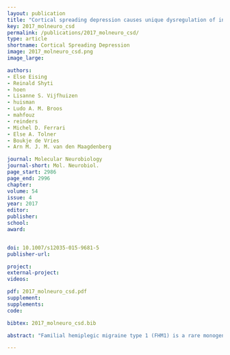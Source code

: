 ```yaml
---
layout: publication
title: "Cortical spreading depression causes unique dysregulation of inflammatory pathways in a transgenic mouse model of migraine"
key: 2017_molneuro_csd
permalink: /publications/2017_molneuro_csd/
type: article
shortname: Cortical Spreading Depression
image: 2017_molneuro_csd.png
image_large:

authors:
- Else Eising
- Reinald Shyti
- hoen
- Lisanne S. Vijfhuizen
- huisman
- Ludo A. M. Broos
- mahfouz
- reinders
- Michel D. Ferrari
- Else A. Tolner
- Boukje de Vries
- Arn M. J. M. van den Maagdenberg

journal: Molecular Neurobiology
journal-short: Mol. Neurobiol.
page_start: 2986
page_end: 2996
chapter:
volume: 54
issue: 4
year: 2017
editor:
publisher:
school:
award:


doi: 10.1007/s12035-015-9681-5
publisher-url:

project:
external-project:
videos:

pdf: 2017_molneuro_csd.pdf
supplement:
supplements:
code:

bibtex: 2017_molneuro_csd.bib

abstract: "Familial hemiplegic migraine type 1 (FHM1) is a rare monogenic subtype of migraine with aura caused by mutations in CACNA1A that encodes the α<sub>1A</sub> subunit of voltage-gated Ca<sub>V</sub>2.1 calcium channels. Transgenic knock-in mice that carry the human FHM1 R192Q missense mutation (‘FHM1 R192Q mice’) exhibit an increased susceptibility to cortical spreading depression (CSD), the mechanism underlying migraine aura. Here, we analysed gene expression profiles from isolated cortical tissue of FHM1 R192Q mice 24 h after experimentally induced CSD in order to identify molecular pathways affected by CSD. Gene expression profiles were generated using deep serial analysis of gene expression sequencing. Our data reveal a signature of inflammatory signalling upon CSD in the cortex of both mutant and wild-type mice. However, only in the brains of FHM1 R192Q mice specific genes are up-regulated in response to CSD that are implicated in interferon-related inflammatory signalling. Our findings show that CSD modulates inflammatory processes in both wild-type and mutant brains, but that an additional unique inflammatory signature becomes expressed after CSD in a relevant mouse model of migraine."

---
```

